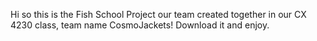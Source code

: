 Hi so this is the Fish School Project our team created together in our CX 4230 class, team name CosmoJackets!
Download it and enjoy. 
